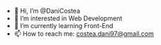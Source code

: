 - 👋 Hi, I’m @DaniCostea
- 👀 I’m interested in Web Development
- 🌱 I’m currently learning Front-End 
- 📫 How to reach me:  costea.dani97@gmail.com

<!---
DaniCostea/DaniCostea is a ✨ special ✨ repository because its `README.md` (this file) appears on your GitHub profile.
You can click the Preview link to take a look at your changes.
--->
